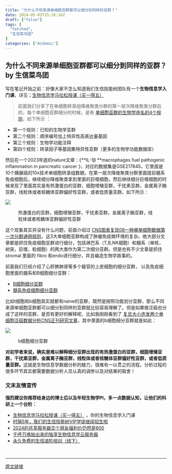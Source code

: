 ```yaml
---
title: "为什么不同来源单细胞亚群都可以细分到同样的亚群？"
date: 2024-05-03T15:16:16Z
draft: ["false"]
tags: [
  "fetched",
  "生信菜鸟团"
]
categories: ["Acdemic"]
---
```

为什么不同来源单细胞亚群都可以细分到同样的亚群？ by 生信菜鸟团
------
<div><p><span>写在笔记开始之前：好像大家不怎么知道我们生信技能树团队有一个</span><span><strong><span>生物信息学入门课</span></strong></span><span>，详见；</span><a target="_blank" href="http://mp.weixin.qq.com/s?__biz=MzAxMDkxODM1Ng==&amp;mid=2247530001&amp;idx=1&amp;sn=676dcf224f9be23b288189775292aeeb&amp;chksm=9b4b36aaac3cbfbc3e3bb0865bd789d5093e3a643f3f345332995f707b7f209ae924e9e9529e&amp;scene=21#wechat_redirect" textvalue="生物信息学马拉松授课（买‍一得五）" linktype="text" imgurl="" imgdata="null" data-itemshowtype="0" tab="innerlink" data-linktype="2" hasload="1"><span>生物信息学马拉松授课（买一得五）</span></a><span> </span></p><section data-tool="mdnice编辑器" data-website="https://www.mdnice.com"><blockquote data-tool="mdnice编辑器"><span></span><p>前面我们分享了在单细胞转录组降维聚类分群的第一层次降维聚类分群后的，每个单细胞亚群细分的时候，是有 <a href="https://mp.weixin.qq.com/s?__biz=MzAxMDkxODM1Ng==&amp;mid=2247529601&amp;idx=1&amp;sn=e2b082386a067cf8b428b4938a21b7e5&amp;scene=21#wechat_redirect" data-linktype="2">单细胞亚群的生物学命名的4个规则</a>，如下所示 ：</p></blockquote><ul data-tool="mdnice编辑器"><li><section>第一个规则：已知的生物学亚群</section></li><li><section>第二个规则：顺序编号加上特异性高表达量基因</section></li><li><section>第三个规则：生物学功能注释</section></li><li><section>第四个规则：转录因子等基因集特异性亚群（更多的生物学功能数据库）</section></li></ul><p data-tool="mdnice编辑器">然后在一个2023年底的nature文章：《**IL-1β **macrophages fuel pathogenic inflammation in pancreatic cancer 》，对应的数据集是GSE217845，它里面是10个胰腺癌的10x技术单细胞转录组数据，在第一层次降维聚类分群里面提前髓系免疫细胞后，继续细分降维聚类拿到里面的巨噬细胞，然后继续细分巨噬细胞的时候发现了里面其实是有热激蛋白的亚群，细胞增殖亚群，干扰素亚群，金属离子酶亚群，线粒体或者核糖体亚群偏好性亚群，或者低质量亚群。如下所示：</p><p><img data-galleryid="" data-imgfileid="100038117" data-ratio="0.5010660980810234" data-s="300,640" data-src="https://mmbiz.qpic.cn/mmbiz_png/iaRJcrq2LosibCiaGTGFP4vR0jS7OAWyJ2dqx6ZFvQB3M6Jf8ibQLrlmc9dIXuDEp2NQyet4kXzbwiagdxATzZL0clw/640?wx_fmt=png&amp;from=appmsg" data-type="png" data-w="938" src="https://mmbiz.qpic.cn/mmbiz_png/iaRJcrq2LosibCiaGTGFP4vR0jS7OAWyJ2dqx6ZFvQB3M6Jf8ibQLrlmc9dIXuDEp2NQyet4kXzbwiagdxATzZL0clw/640?wx_fmt=png&amp;from=appmsg"></p><figure data-tool="mdnice编辑器"><figcaption>热激蛋白的亚群，细胞增殖亚群，干扰素亚群，金属离子酶亚群，线粒体或者核糖体亚群偏好性亚群</figcaption></figure><p data-tool="mdnice编辑器">这个现象其实并没有什么问题，前面介绍过 <a href="https://mp.weixin.qq.com/s?__biz=MzI1Njk4ODE0MQ==&amp;mid=2247488940&amp;idx=1&amp;sn=1cc8a8a74715087939b9721c0881775d&amp;scene=21#wechat_redirect" data-linktype="2">CNS图表复现08—肿瘤单细胞数据第一次分群通用规则</a>，这3大单细胞亚群构成了肿瘤免疫微环境的复杂。绝大部分文章都是抓住免疫细胞亚群进行细分，包括淋巴系（T,B,NK细胞）和髓系（单核，树突，巨噬，粒细胞）的两大类作为第二次细分亚群。但是也有不少文章是抓住stromal 里面的 fibro 和endo进行细分，并且编造生物学故事的。</p><p data-tool="mdnice编辑器">前面我们已经介绍了心肝脾肺肾等多个器官的上皮细胞的细分亚群， 以及免疫细胞里面的髓系和B细胞细分亚群：</p><ul data-tool="mdnice编辑器"><li><section><a href="https://mp.weixin.qq.com/s?__biz=MzI1Njk4ODE0MQ==&amp;mid=2247506948&amp;idx=1&amp;sn=025d7f91abfa1b68d7910c86cf709e43&amp;scene=21#wechat_redirect" data-linktype="2">B细胞细分亚群</a></section></li><li><section><a href="https://mp.weixin.qq.com/s?__biz=MzI1Njk4ODE0MQ==&amp;mid=2247506971&amp;idx=1&amp;sn=f0242285e2c827d922f938d9858d4ffe&amp;scene=21#wechat_redirect" data-linktype="2">髓系免疫细胞细分亚群</a></section></li></ul><p data-tool="mdnice编辑器">比如t细胞和b细胞其实就都有naive的亚群，既然是按照功能划分亚群，那么不同来源单细胞亚群都可以细分到同样的亚群就比较容易理解了。但是如果做泛癌也分成了这样的亚群，是否有更好的解释呢，比如我刚刚看到了 <a href="https://mp.weixin.qq.com/s?__biz=MzI1Njk4ODE0MQ==&amp;mid=2247522144&amp;idx=1&amp;sn=042e2c28660fe06154995b02a0a95f76&amp;scene=21#wechat_redirect" data-linktype="2">复旦大小连发两个单细胞泛癌数据分析CNS正刊研究文章</a>，其中里面的b细胞细分亚群就是如此：</p><p><img data-galleryid="" data-imgfileid="100038118" data-ratio="0.6350461133069829" data-s="300,640" data-src="https://mmbiz.qpic.cn/mmbiz_png/iaRJcrq2LosibCiaGTGFP4vR0jS7OAWyJ2dgicibGA5IwrfvYQmOfvazpvNSlMt5BxWPCQx02QmTkyic9OJicIK6r80ibA/640?wx_fmt=png&amp;from=appmsg" data-type="png" data-w="1518" src="https://mmbiz.qpic.cn/mmbiz_png/iaRJcrq2LosibCiaGTGFP4vR0jS7OAWyJ2dgicibGA5IwrfvYQmOfvazpvNSlMt5BxWPCQx02QmTkyic9OJicIK6r80ibA/640?wx_fmt=png&amp;from=appmsg"></p><figure data-tool="mdnice编辑器"><figcaption>b细胞细分亚群</figcaption></figure><p data-tool="mdnice编辑器"><strong>对初学者来说，确实是难以解释细分亚群出现的有热激蛋白的亚群，细胞增殖亚群，干扰素亚群，金属离子酶亚群，线粒体或者核糖体亚群偏好性亚群，或者低质量亚群。</strong>这就是生物信息学数据分析的魅力，很难有一以贯之的流程，分析过程的很多环节其实都需要数据分析人员认真的调参以及对结果的取舍！</p></section><h3 data-tool="mdnice编辑器"><span>文末友情宣传</span></h3><p data-tool="mdnice编辑器"><strong>强烈建议你推荐给身边的博士后以及年轻生物学PI，多一点数据认知，让他们的科研上一个台阶：</strong></p><ul data-tool="mdnice编辑器"><li><section><a target="_blank" href="http://mp.weixin.qq.com/s?__biz=MzAxMDkxODM1Ng==&amp;mid=2247530001&amp;idx=1&amp;sn=676dcf224f9be23b288189775292aeeb&amp;chksm=9b4b36aaac3cbfbc3e3bb0865bd789d5093e3a643f3f345332995f707b7f209ae924e9e9529e&amp;scene=21#wechat_redirect" textvalue="生物信息学马拉松授课（买‍一得五）" linktype="text" imgurl="" imgdata="null" data-itemshowtype="0" tab="innerlink" data-linktype="2" hasload="1">生物信息学马拉松授课（买一得五）</a> ，你的生物信息学入门课</section></li><li><section><a href="https://mp.weixin.qq.com/s?__biz=MzAxMDkxODM1Ng==&amp;mid=2247524148&amp;idx=1&amp;sn=7806da6feb41a36493c519c1cfc1d3ac&amp;scene=21#wechat_redirect" data-linktype="2">时隔5年，我们的生信技能树VIP学徒继续招生啦</a></section></li><li><section><a href="https://mp.weixin.qq.com/s?__biz=MzAxMDkxODM1Ng==&amp;mid=2247528363&amp;idx=1&amp;sn=5e02f3e9b2e148191e23ebc2c0d780e7&amp;scene=21#wechat_redirect" data-linktype="2">2024的共享服务器交个朋友福利价仍然是800</a></section></li><li><section><a href="https://mp.weixin.qq.com/s?__biz=MzAxMDkxODM1Ng==&amp;mid=2247519765&amp;idx=1&amp;sn=ce5a8c8182f854c88043059f8c2cb9ff&amp;scene=21#wechat_redirect" data-linktype="2">千呼万唤始出来的独享生物信息学云服务器</a></section></li><li><section><a href="https://mp.weixin.qq.com/s?__biz=MzAxMDkxODM1Ng==&amp;mid=2247528144&amp;idx=1&amp;sn=be4d7e542d1077921024c86a4c130f16&amp;scene=21#wechat_redirect" data-linktype="2">永久免费的生信进阶培训（线下）</a></section></li></ul><p><br></p><p><mp-style-type data-value="10000"></mp-style-type></p></div>  
<hr>
<a href="https://mp.weixin.qq.com/s/f0Z8GY4U8GRF75kg0OmpTQ",target="_blank" rel="noopener noreferrer">原文链接</a>
